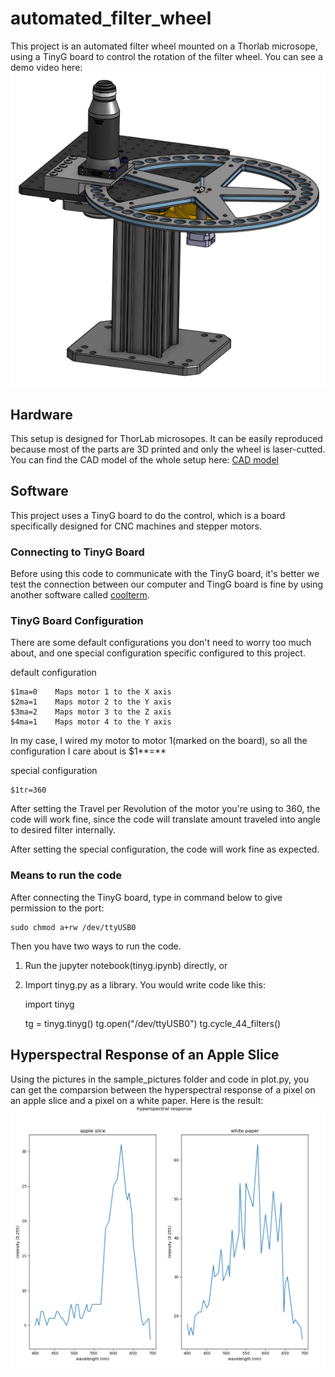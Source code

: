 # automated_filter_wheel
This project is an automated filter wheel mounted on a Thorlab microsope, using a TinyG board to control the rotation of the filter wheel. You can see a demo video here: [![Watch the video](media/microscope_setup.png)](https://youtu.be/crqJk1AYQ-A)

## Hardware
This setup is designed for ThorLab microsopes. It can be easily reproduced because most of the parts are 3D printed and only the wheel is laser-cutted. You can find the CAD model of the whole setup here: [CAD model](https://cad.onshape.com/documents/84bf8d180e0effdf76638ad0/w/827d3cb2b0088bec7e312b7a/e/803dfbafcbe03560cc7d7d4e)




## Software
This project uses a TinyG board to do the control, which is a board specifically designed for CNC machines and stepper motors.

### Connecting to TinyG Board
Before using this code to communicate with the TinyG board, it's better we test the connection between our computer and TingG board is fine by using another software called [coolterm](https://github.com/synthetos/TinyG/wiki/Connecting-TinyG).



### TinyG Board Configuration
There are some default configurations you don't need to worry too much about, and one special configuration specific configured to this project.

default configuration

    $1ma=0    Maps motor 1 to the X axis
    $2ma=1    Maps motor 2 to the Y axis
    $3ma=2    Maps motor 3 to the Z axis
    $4ma=1    Maps motor 4 to the Y axis
In my case, I wired my motor to motor 1(marked on the board), so all the configuration I care about is $1**=**

special configuration

    $1tr=360
After setting the Travel per Revolution of the motor you're using to 360, the code will work fine, since the code will translate amount traveled into angle to desired filter internally.

After setting the special configuration, the code will work fine as expected.

### Means to run the code
After connecting the TinyG board, type in command below to give permission to the port:

    sudo chmod a+rw /dev/ttyUSB0
Then you have two ways to run the code. 
1. Run the jupyter notebook(tinyg.ipynb) directly, or
2. Import tinyg.py as a library. You would write code like this:

    import tinyg

    tg = tinyg.tinyg()
    tg.open("/dev/ttyUSB0")
    tg.cycle_44_filters()

## Hyperspectral Response of an Apple Slice
Using the pictures in the sample_pictures folder and code in plot.py, you can get the comparsion between the hyperspectral response of a pixel on an apple slice and a pixel on a white paper. Here is the result: ![Example of hyperspectral response](media/plot_result.png)
